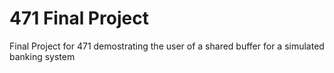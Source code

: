 # 471 Final Project

 Final Project for 471 demostrating the user of a shared buffer for a simulated banking system
